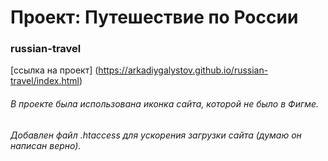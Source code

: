 # Проект: Путешествие по России
### russian-travel
[ссылка на проект] (https://arkadiygalystov.github.io/russian-travel/index.html)
###### В проекте была использована иконка сайта, которой не было в Фигме.
###### Добавлен файл .htaccess для ускорения загрузки сайта (думаю он написан верно).
